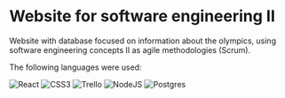# Website for software engineering II

Website with database focused on information about the olympics, using software engineering concepts II as agile methodologies (Scrum).

The following languages were used: 

 <img alt="React" src="https://img.shields.io/badge/react-%2320232a.svg?&style=for-the-badge&logo=react&logoColor=%2361DAFB"/> <img alt="CSS3" src="https://img.shields.io/badge/css3-%231572B6.svg?&style=for-the-badge&logo=css3&logoColor=white"/> ![Trello](https://img.shields.io/badge/Trello-%23026AA7.svg?style=for-the-badge&logo=Trello&logoColor=white)
	![NodeJS](https://img.shields.io/badge/node.js-6DA55F?style=for-the-badge&logo=node.js&logoColor=white) ![Postgres](https://img.shields.io/badge/postgres-%23316192.svg?style=for-the-badge&logo=postgresql&logoColor=white)
